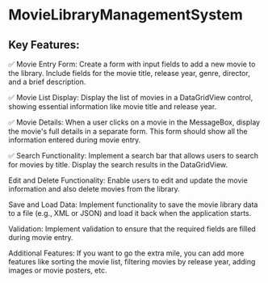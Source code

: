 ﻿# MovieLibraryManagementSystem

## Key Features:

✅ Movie Entry Form: Create a form with input fields to add a new movie to the library. Include fields for the movie title, release year, genre, director, and a brief description.

✅ Movie List Display: Display the list of movies in a DataGridView control, showing essential information like movie title and release year.

✅ Movie Details: When a user clicks on a movie in the MessageBox, display the movie's full details in a separate form. This form should show all the information entered during movie entry.

✅ Search Functionality: Implement a search bar that allows users to search for movies by title. Display the search results in the DataGridView.

Edit and Delete Functionality: Enable users to edit and update the movie information and also delete movies from the library.

Save and Load Data: Implement functionality to save the movie library data to a file (e.g., XML or JSON) and load it back when the application starts.

Validation: Implement validation to ensure that the required fields are filled during movie entry.

Additional Features: If you want to go the extra mile, you can add more features like sorting the movie list, filtering movies by release year, adding images or movie posters, etc.
